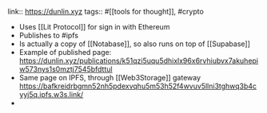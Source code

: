 link:: https://dunlin.xyz
tags:: #[[tools for thought]], #crypto

- Uses [[Lit Protocol]] for sign in with Ethereum
- Publishes to #ipfs
- Is actually a copy of [[Notabase]], so also runs on top of [[Supabase]]
- Example of published page: https://dunlin.xyz/publications/k51qzi5uqu5dhixlx96x6rvhiubvx7akuhepiw573nys1s0mztj7545bfdttul
- Same page on IPFS, through [[Web3Storage]] gateway https://bafkreidrbgmn52nh5pdexvqhu5m53h52f4wvuv5llni3tghwq3b4cyyj5q.ipfs.w3s.link/
-